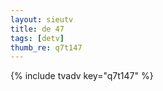 ```yaml
--- 
layout: sieutv
title: de 47
tags: [detv]
thumb_re: q7t147
---
```

{% include tvadv key="q7t147" %} 
